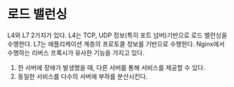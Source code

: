 # 로드 밸런싱

L4와 L7 2가지가 있다. L4는 TCP, UDP 정보(특히 포트 넘버)기반으로 로드 밸런싱을 수행한다. L7는 애플리케이션 계층의 프로토콜 정보를 기반으로 수행한다. Nginx에서 수행하는 리버스 프록시가 유사한 기능을 가지고 있다.

1. 한 서버에 장애가 발생했을 때, 다른 서버를 통해 서비스를 제공할 수 있다.
2. 동일한 서비스를 다수의 서버에 부하를 분산시킨다.